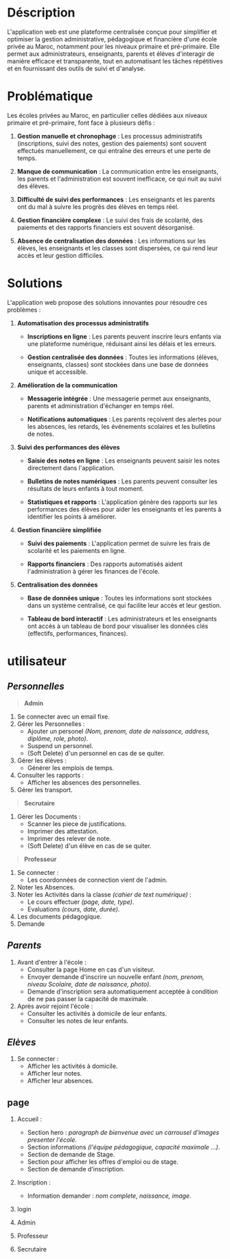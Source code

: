 # **Déscription**
L'application web est une plateforme centralisée conçue pour simplifier et optimiser la gestion administrative, pédagogique et financière d'une école privée au Maroc, notamment pour les niveaux primaire et pré-primaire. Elle permet aux administrateurs, enseignants, parents et élèves d'interagir de manière efficace et transparente, tout en automatisant les tâches répétitives et en fournissant des outils de suivi et d'analyse.

# **Problématique**
Les écoles privées au Maroc, en particulier celles dédiées aux niveaux primaire et pré-primaire, font face à plusieurs défis :

1. **Gestion manuelle et chronophage** : Les processus administratifs (inscriptions, suivi des notes, gestion des paiements) sont souvent effectués manuellement, ce qui entraîne des erreurs et une perte de temps.

2. **Manque de communication** : La communication entre les enseignants, les parents et l'administration est souvent inefficace, ce qui nuit au suivi des élèves.

3. **Difficulté de suivi des performances** : Les enseignants et les parents ont du mal à suivre les progrès des élèves en temps réel.

4. **Gestion financière complexe** : Le suivi des frais de scolarité, des paiements et des rapports financiers est souvent désorganisé.

5. **Absence de centralisation des données** : Les informations sur les élèves, les enseignants et les classes sont dispersées, ce qui rend leur accès et leur gestion difficiles.

# **Solutions**
L'application web propose des solutions innovantes pour résoudre ces problèmes :

1. **Automatisation des processus administratifs**
    * **Inscriptions en ligne** : Les parents peuvent inscrire leurs enfants via une plateforme numérique, réduisant ainsi les délais et les erreurs.

    * **Gestion centralisée des données** : Toutes les informations (élèves, enseignants, classes) sont stockées dans une base de données unique et accessible.

2. **Amélioration de la communication**
    * **Messagerie intégrée** : Une messagerie permet aux enseignants, parents et administration d'échanger en temps réel.

    * **Notifications automatiques** : Les parents reçoivent des alertes pour les absences, les retards, les événements scolaires et les bulletins de notes.

3. **Suivi des performances des élèves**
    * **Saisie des notes en ligne** : Les enseignants peuvent saisir les notes directement dans l'application.

    * **Bulletins de notes numériques** : Les parents peuvent consulter les résultats de leurs enfants à tout moment.

    * **Statistiques et rapports** : L'application génère des rapports sur les performances des élèves pour aider les enseignants et les parents à identifier les points à améliorer.

4. **Gestion financière simplifiée**
    * **Suivi des paiements** : L'application permet de suivre les frais de scolarité et les paiements en ligne.

    * **Rapports financiers** : Des rapports automatisés aident l'administration à gérer les finances de l'école.

5. **Centralisation des données**
    * **Base de données unique** : Toutes les informations sont stockées dans un système centralisé, ce qui facilite leur accès et leur gestion.

    * **Tableau de bord interactif** : Les administrateurs et les enseignants ont accès à un tableau de bord pour visualiser les données clés (effectifs, performances, finances).

# **utilisateur**

## _Personnelles_
> __Admin__
1. Se connecter avec un email fixe.
2. Gérer les Personnelles :
    * Ajouter un personel _(Nom, prenom, date de naissance, address, diplôme, role, photo)_.
    * Suspend un personnel.
    * (Soft Delete) d'un personnel en cas de se quiter.
3. Gérer les élèves :
    * Générer les emplois de temps.
3. Consulter les rapports :
    * Afficher les absences des personnelles.
4. Gérer les transport.

> __Secrutaire__
1. Gérer les Documents :
    * Scanner les piece de justifications.
    * Imprimer des attestation.
    * Imprimer des relever de note.
    * (Soft Delete) d'un élève en cas de se quiter.

> __Professeur__
1. Se connecter :
    * Les coordonnées de connection vient de l'admin.
2. Noter les Absences.
3. Noter les Activités dans la classe _(cahier de text numérique)_ :
    * Le cours effectuer _(page, date, type)_.
    * Evaluations _(cours, date, durée)_.
4. Les documents pédagogique.
5. Demande 

## _Parents_
1. Avant d'entrer à l'école :
    * Consulter la page Home en cas d'un visiteur.
    * Envoyer demande d'inscrire un nouvelle enfant _(nom, prenom, niveau Scolaire, date de naissance, photo)_.
    * Demande d'inscription sera automatiquement  acceptée à condition de ne pas passer la capacité de maximale.
2. Après avoir rejoint l'école :
    * Consulter les activités à domicile de leur enfants.
    * Consulter les notes de leur enfants.

## _Elèves_
1. Se connecter :
    * Afficher les activités à domicile.
    * Afficher leur notes.
    * Afficher leur absences.



## **page**
1. Accueil :
    * Section hero : _paragraph de bienvenue avec un carrousel d'images presenter l'école._
    * Section informations _(l'équipe pédagogique, capacité maximale ...)_.
    * Section de demande de Stage.
    * Section pour afficher les offres d'emploi ou de stage.
    * Section de demande d'inscription.
2. Inscription :
    * Information demander : _nom complete, naissance, image_.

3. login
4. Admin
5. Professeur
6. Secrutaire
